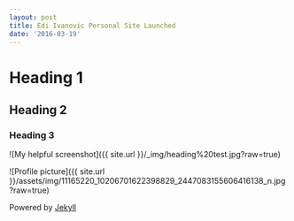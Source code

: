 ```yaml
---
layout: post
title: Edi Ivanovic Personal Site Launched
date: '2016-03-19'
---
```


# Heading 1
## Heading 2
### Heading 3

![My helpful screenshot]({{ site.url }}/_img/heading%20test.jpg?raw=true)

![Profile picture]({{ site.url }}/assets/img/11165220_10206701622398829_2447083155606416138_n.jpg?raw=true)


Powered by [Jekyll](https://jekyllrb.com)
